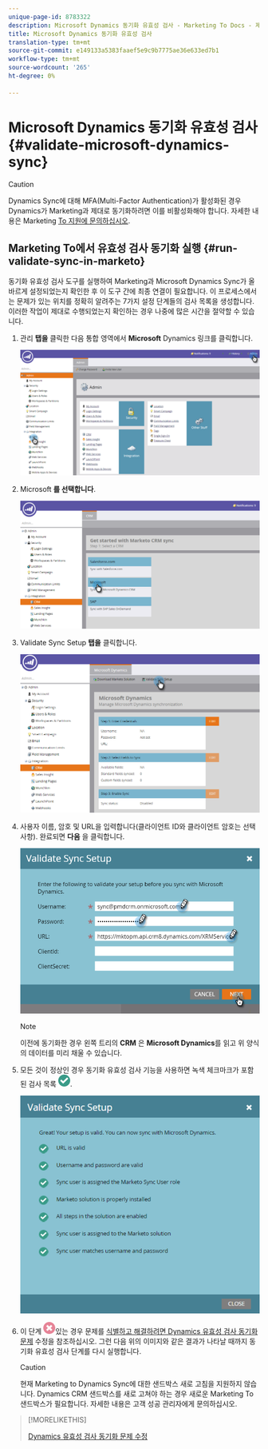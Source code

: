 ```yaml
---
unique-page-id: 8783322
description: Microsoft Dynamics 동기화 유효성 검사 - Marketing To Docs - 제품 설명서
title: Microsoft Dynamics 동기화 유효성 검사
translation-type: tm+mt
source-git-commit: e149133a5383faaef5e9c9b7775ae36e633ed7b1
workflow-type: tm+mt
source-wordcount: '265'
ht-degree: 0%

---
```



# Microsoft Dynamics 동기화 유효성 검사 {#validate-microsoft-dynamics-sync}

>[!CAUTION]
>
>Dynamics Sync에 대해 MFA(Multi-Factor Authentication)가 활성화된 경우 Dynamics가 Marketing과 제대로 동기화하려면 이를 비활성화해야 합니다. 자세한 내용은 Marketing [To 지원에 문의하십시오](http://nation.marketo.com/community/support_solutions).

## Marketing To에서 유효성 검사 동기화 실행 {#run-validate-sync-in-marketo}

동기화 유효성 검사 도구를 실행하여 Marketing과 Microsoft Dynamics Sync가 올바르게 설정되었는지 확인한 후 이 도구 간에 최종 연결이 필요합니다. 이 프로세스에서는 문제가 있는 위치를 정확히 알려주는 7가지 설정 단계들의 검사 목록을 생성합니다. 이러한 작업이 제대로 수행되었는지 확인하는 경우 나중에 많은 시간을 절약할 수 있습니다.

1. 관리 **탭을** 클릭한 다음 통합 영역에서 **Microsoft** Dynamics 링크를 클릭합니다.

   ![](assets/image2015-9-28-16-3a7-3a51.png)

1. Microsoft **를 선택합니다**.

   ![](assets/image2015-9-28-16-3a10-3a47.png)

1. Validate Sync Setup **탭을** 클릭합니다.

   ![](assets/image2015-9-28-16-3a11-3a45.png)

1. 사용자 이름, 암호 및 URL을 입력합니다(클라이언트 ID와 클라이언트 암호는 선택 사항). 완료되면 **다음** 을 클릭합니다.

   ![](assets/four-1.png)

   >[!NOTE]
   >
   >이전에 동기화한 경우 왼쪽 트리의 **CRM** 은 **Microsoft Dynamics**&#x200B;를 읽고 위 양식의 데이터를 미리 채울 수 있습니다.

1. 모든 것이 정상인 경우 동기화 유효성 검사 기능을 사용하면 녹색 체크마크가 포함된 검사 목록 ![을 생성합니다](assets/check.png).

   ![](assets/image2015-9-22-15-3a58-3a12.png)

1. 이 단계 ![에 문제가](assets/delete.png)있는 경우 문제를 [식별하고 해결하려면 Dynamics 유효성 검사 동기화 문제](validate-microsoft-dynamics-sync/fix-dynamics-validation-sync-issues.md) 수정을 참조하십시오. 그런 다음 위의 이미지와 같은 결과가 나타날 때까지 동기화 유효성 검사 단계를 다시 실행합니다.

   >[!CAUTION]
   >
   >현재 Marketing to Dynamics Sync에 대한 샌드박스 새로 고침을 지원하지 않습니다. Dynamics CRM 샌드박스를 새로 고쳐야 하는 경우 새로운 Marketing To 샌드박스가 필요합니다. 자세한 내용은 고객 성공 관리자에게 문의하십시오.

>[!MORELIKETHIS]
>
>[Dynamics 유효성 검사 동기화 문제 수정](validate-microsoft-dynamics-sync/fix-dynamics-validation-sync-issues.md)

